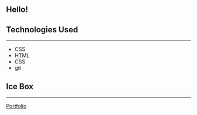 ## Hello!

## Technologies Used 
----
* CSS
* HTML
* CSS
* git

## Ice Box 
---

  


[Portfolio](https://mauricio-lovera-portfolio.netlify.app/)